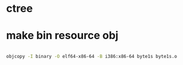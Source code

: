 # ctree


# make bin resource obj

```bash

objcopy -I binary -O elf64-x86-64 -B i386:x86-64 byte1s byte1s.o

```